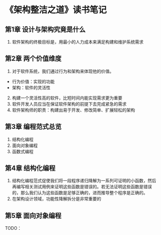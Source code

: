 # 《架构整洁之道》读书笔记

## 第1章 设计与架构究竟是什么
1. 软件架构的终极目标是，用最小的人力成本来满足构建和维护系统需求
## 第2章 两个价值维度
1. 对于软件系统，我们通过行为和架构来体现他的价值。
 - 行为价值：实现的功能
 - 架构：软件的灵活性
2. 构建一个灵活性高的软件，比短时间内能实现需求更为重要
3. 软件开发人员应当在保证软件架构的前提下去完成紧急的需求
4. 软件架构师的职责：构建出易于开发、修改简单、扩展轻松的架构
## 第3章 编程范式总览
1. 结构化编程
2. 面向对象编程
3. 函数式编程
## 第4章 结构化编程
1. 结构化编程范式促使我们将一段程序递归降解为一系列可证明的小函数，然后再编写相关测试用例来证明这些函数是错误的。若无法证明这些函数是错误的，那么我们认为这些函数是足够正确的，进而推导整个程序是正确的。
2. 在架构设计领域，功能性降解拆分是非常重要的
## 第5章 面向对象编程
TODO：
